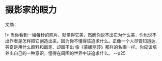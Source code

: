 # 摄影家的眼力

文摘：

!> 当你看到一幅每秒的照片，就觉得它美，然而你说不出它为什么美，你也说不出作者是怎样把它创造出来，因为你不懂得该追求什么。正像一个人尽管知道达.芬奇是用什么颜料和画笔，却画不出
像《蒙娜丽莎》那样的名画一样。你应该培养出自己的一种意识，懂得在周围的世界中该追求什么。
--p25

